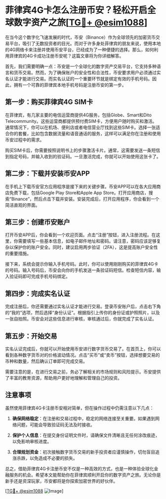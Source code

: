 # 菲律宾4G卡怎么注册币安？轻松开启全球数字资产之旅[[TG💪+ @esim1088](https://t.me/s/esim1088)]

在当今这个数字化飞速发展的时代，币安（Binance）作为全球领先的加密货币交易平台，吸引了无数投资者的目光。而对于许多身处菲律宾的朋友来说，使用本地的4G网络卡来注册并使用币安平台，已经成为了一种便捷的选择。那么，如何利用菲律宾的4G卡成功注册币安呢？这篇文章将为你详细解答。

首先，我们需要明确一点：币安是一个全球化的数字资产交易平台，它支持多种语言和货币交易。然而，为了确保账户的安全性和合法性，币安要求用户必须通过实名认证才能进行交易。而实名认证的一个重要环节就是绑定有效的手机号码。因此，拥有一个可靠的菲律宾本地手机号码是注册币安的第一步。

## 第一步：购买菲律宾4G SIM卡

在菲律宾，有几家主要的电信运营商提供4G服务，包括Globe、Smart和Dito Telecommunity。这些运营商都提供预付费SIM卡，方便用户随时购买和激活。通常情况下，你可以在机场、便利店或者电信营业厅找到这些SIM卡。选择一张适合你的套餐，比如包含数据流量和语音通话的服务，这样可以满足你在注册和使用币安过程中的需求。

购买SIM卡后，你需要按照说明书上的步骤激活卡片。通常，这需要发送一条短信到指定号码，并输入收到的验证码。一旦激活完成，你就可以开始使用这张卡了。

## 第二步：下载并安装币安APP

在手机上下载币安官方应用程序是接下来的关键步骤。币安APP可以在各大应用商店免费下载，包括Google Play Store和Apple App Store。打开应用商店，搜索“Binance”，然后点击下载并安装。安装完成后，打开应用程序，你会看到一个简洁直观的界面。

## 第三步：创建币安账户

打开币安APP后，你会看到一个欢迎页面。点击“注册”按钮，进入注册流程。在这里，你需要填写一些基本信息，如电子邮件地址和密码。请注意，密码应该足够复杂以保护你的账户安全。同时，建议启用两步验证（2FA），这是提高账户安全性的重要措施。

接下来，系统会提示你输入手机号码。此时，你可以使用刚刚购买的菲律宾4G卡的号码。输入号码后，币安会向你的手机发送一条验证码短信。检查短信内容，输入验证码即可完成手机号码绑定。

## 第四步：完成实名认证

完成注册后，你还需要通过实名认证才能进行交易。登录币安账户后，点击右下角的“我的”选项，然后选择“身份认证”。根据指引上传你的身份证或护照照片，以及一张自拍照。币安会对这些信息进行审核，审核通过后，你就完成了实名认证。

## 第五步：开始交易

实名认证完成后，你就可以开始使用币安进行数字货币交易了。在首页上，你可以看到各种数字货币对的价格波动情况。点击“买币”或“卖币”按钮，选择想要交易的币种和数量，然后确认订单即可完成交易。

需要注意的是，在进行交易之前，务必了解相关的市场规则和风险提示。币安提供了丰富的教育资源，帮助用户更好地理解和管理自己的投资。

## 注意事项

虽然使用菲律宾4G卡注册币安相对简单，但在操作过程中仍需注意以下几点：

1. **确保网络稳定**：在注册和交易过程中，稳定的网络连接至关重要。如果遇到网络问题，可能会导致验证码无法及时接收。
   
2. **保护个人信息**：在提交身份证明文件时，请确保文件清晰且无任何涂改痕迹，以免影响审核进度。

3. **合理规划资金**：初次接触数字货币交易的新手投资者应谨慎操作，切勿盲目追涨杀跌，以免造成不必要的损失。

总之，借助菲律宾4G卡注册币安不仅是一种高效的方式，也是一种体验全球化金融服务的机会。希望本文能帮助你在菲律宾顺利开启你的数字资产之旅。无论你是新手还是资深玩家，币安都将是你探索加密世界的好伙伴。

[[TG💪+ @esim1088](https://t.me/s/esim1088) ![Image](https://i.postimg.cc/4NQfJmqS/Snipaste-2025-05-13-00-14-12.png)]
